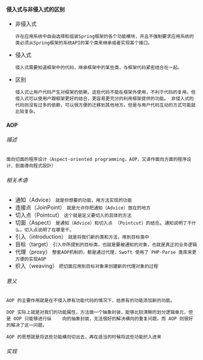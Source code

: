 #### 侵入式与非侵入式的区别

- 非侵入式

  `许在应用系统中自由选择和组装Spring框架的各个功能模块，并且不强制要求应用系统的类必须从Spring框架的系统API的某个类来继承或者实现某个接口。`

- 侵入式

  `侵入式需要知道框架中的代码，继承框架中的某些类，与框架代码紧密结合在一起。`

- 区别

  `侵入式让用户代码产生对框架的依赖，这些代码不能在框架外使用，不利于代码的复用。但侵入式可以使用户跟框架更好的结合，更容易更充分的利用框架提供的功能。
   非侵入式的代码则没有过多的依赖，可以很方便的迁移到其他地方。但是与用户代码互动的方式可能就比较复杂。`



#### AOP

###### 描述

​	`面向切面的程序设计（Aspect-oriented programming，AOP，又译作面向方面的程序设计、剖面導向程式設計）`

###### 相关术语

- 通知（Advice） `就是你想要的功能，用方法实现的功能`
- 连接点（JoinPoint） `就是允许你把通知（Advice）放在的地方`
- 切入点（Pointcut） `这个就是定义要切入的具体的方法`
- 切面（Aspect） `是通知（Advice）和切入点 （Pointcut）的结合`。`通知说明了干什么，切入点说明了在哪里干。`
- 引入（introduction） `就是将我们新的类和方法，用到目标类中`
- 目标（target） `引入中所提到的目标类，也就是要被通知的对象，也就是真正的业务逻辑`
- 代理（proxy） `整套AOP机制的，都是通过代理，Swoft 使用了 PHP-Parse 类库来更方便的实现AOP`
- 织入（weaving） `把切面应用到目标对象来创建新的代理对象的过程`

###### 意义

​	`AOP 的主要作用就是在不侵入原有功能代码的情况下，给原有的功能添加新的功能。`

​	`OOP 实际上就是对我们的功能属性，方法做一个抽象封装，能够比较清晰的划分逻辑单元，但是 OOP 只能够进行纵	向的抽象封装，无法很好的解决横向的重复问题，而 AOP 则很好的解决了这一问题。`

​	`AOP 的思想就是将这些功能横向切出去，再在适当的时候将这些功能织入进来`

###### 实现

